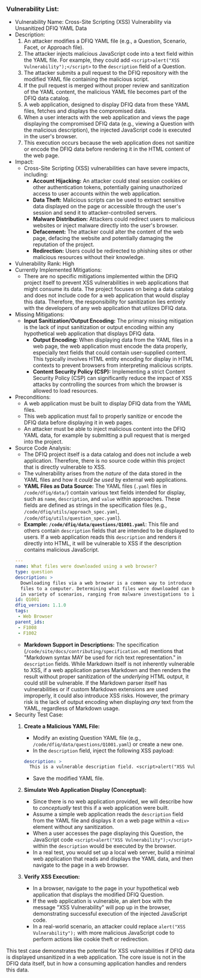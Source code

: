 ### Vulnerability List:

* Vulnerability Name: Cross-Site Scripting (XSS) Vulnerability via Unsanitized DFIQ YAML Data
* Description:
    1. An attacker modifies a DFIQ YAML file (e.g., a Question, Scenario, Facet, or Approach file).
    2. The attacker injects malicious JavaScript code into a text field within the YAML file. For example, they could add `<script>alert("XSS Vulnerability");</script>` to the `description` field of a Question.
    3. The attacker submits a pull request to the DFIQ repository with the modified YAML file containing the malicious script.
    4. If the pull request is merged without proper review and sanitization of the YAML content, the malicious YAML file becomes part of the DFIQ data catalog.
    5. A web application, designed to display DFIQ data from these YAML files, fetches and displays the compromised data.
    6. When a user interacts with the web application and views the page displaying the compromised DFIQ data (e.g., viewing a Question with the malicious description), the injected JavaScript code is executed in the user's browser.
    7. This execution occurs because the web application does not sanitize or encode the DFIQ data before rendering it in the HTML content of the web page.
* Impact:
    - Cross-Site Scripting (XSS) vulnerabilities can have severe impacts, including:
        - **Account Hijacking:** An attacker could steal session cookies or other authentication tokens, potentially gaining unauthorized access to user accounts within the web application.
        - **Data Theft:** Malicious scripts can be used to extract sensitive data displayed on the page or accessible through the user's session and send it to attacker-controlled servers.
        - **Malware Distribution:** Attackers could redirect users to malicious websites or inject malware directly into the user's browser.
        - **Defacement:** The attacker could alter the content of the web page, defacing the website and potentially damaging the reputation of the project.
        - **Redirection:** Users could be redirected to phishing sites or other malicious resources without their knowledge.
* Vulnerability Rank: High
* Currently Implemented Mitigations:
    - There are no specific mitigations implemented within the DFIQ project itself to prevent XSS vulnerabilities in web applications that might consume its data. The project focuses on being a data catalog and does not include code for a web application that would display this data. Therefore, the responsibility for sanitization lies entirely with the developers of any web application that utilizes DFIQ data.
* Missing Mitigations:
    - **Input Sanitization/Output Encoding:** The primary missing mitigation is the lack of input sanitization or output encoding within any hypothetical web application that displays DFIQ data.
        - **Output Encoding:** When displaying data from the YAML files in a web page, the web application must encode the data properly, especially text fields that could contain user-supplied content. This typically involves HTML entity encoding for display in HTML contexts to prevent browsers from interpreting malicious scripts.
        - **Content Security Policy (CSP):** Implementing a strict Content Security Policy (CSP) can significantly reduce the impact of XSS attacks by controlling the sources from which the browser is allowed to load resources.
* Preconditions:
    - A web application must be built to display DFIQ data from the YAML files.
    - This web application must fail to properly sanitize or encode the DFIQ data before displaying it in web pages.
    - An attacker must be able to inject malicious content into the DFIQ YAML data, for example by submitting a pull request that is merged into the project.
* Source Code Analysis:
    - The DFIQ project itself is a data catalog and does not include a web application. Therefore, there is no source code within this project that is directly vulnerable to XSS.
    - The vulnerability arises from the *nature* of the data stored in the YAML files and how it *could be used* by external web applications.
    - **YAML Files as Data Source:** The YAML files (`.yaml` files in `/code/dfiq/data/`) contain various text fields intended for display, such as `name`, `description`, and `value` within approaches. These fields are defined as strings in the specification files (e.g., `/code/dfiq/utils/approach_spec.yaml`, `/code/dfiq/utils/question_spec.yaml`).
    - **Example: `/code/dfiq/data/questions/Q1001.yaml`**: This file and others contain `description` fields that are intended to be displayed to users. If a web application reads this `description` and renders it directly into HTML, it will be vulnerable to XSS if the description contains malicious JavaScript.
    ```yaml
    ---
    name: What files were downloaded using a web browser?
    type: question
    description: >
      Downloading files via a web browser is a common way to introduce
      files to a computer. Determining what files were downloaded can be helpful
      in variety of scenarios, ranging from malware investigations to insider cases.
    id: Q1001
    dfiq_version: 1.1.0
    tags:
     - Web Browser
    parent_ids:
     - F1008
     - F1002
    ```
    - **Markdown Support in Descriptions:** The specification (`/code/site/docs/contributing/specification.md`) mentions that "Markdown syntax MAY be used for rich text representation." in `description` fields. While Markdown itself is not inherently vulnerable to XSS, if a web application parses Markdown and then renders the result without proper sanitization of the *underlying* HTML output, it could still be vulnerable.  If the Markdown parser itself has vulnerabilities or if custom Markdown extensions are used improperly, it could also introduce XSS risks. However, the primary risk is the lack of output encoding when displaying *any* text from the YAML, regardless of Markdown usage.
* Security Test Case:
    1. **Create a Malicious YAML File:**
        - Modify an existing Question YAML file (e.g., `/code/dfiq/data/questions/Q1001.yaml`) or create a new one.
        - In the `description` field, inject the following XSS payload:
        ```yaml
        description: >
          This is a vulnerable description field. <script>alert("XSS Vulnerability");</script>
        ```
        - Save the modified YAML file.

    2. **Simulate Web Application Display (Conceptual):**
        - Since there is no web application provided, we will describe how to *conceptually* test this if a web application were built.
        - Assume a simple web application reads the `description` field from the YAML file and displays it on a web page within a `<div>` element without any sanitization.
        - When a user accesses the page displaying this Question, the JavaScript code `<script>alert("XSS Vulnerability");</script>` within the `description` would be executed by the browser.
        - In a real test, you would set up a local web server, build a minimal web application that reads and displays the YAML data, and then navigate to the page in a web browser.

    3. **Verify XSS Execution:**
        - In a browser, navigate to the page in your hypothetical web application that displays the modified DFIQ Question.
        - If the web application is vulnerable, an alert box with the message "XSS Vulnerability" will pop up in the browser, demonstrating successful execution of the injected JavaScript code.
        - In a real-world scenario, an attacker could replace `alert("XSS Vulnerability");` with more malicious JavaScript code to perform actions like cookie theft or redirection.

This test case demonstrates the potential for XSS vulnerabilities if DFIQ data is displayed unsanitized in a web application. The core issue is not in the DFIQ data itself, but in how a consuming application handles and renders this data.